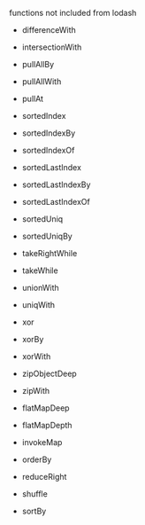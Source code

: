 functions not included from lodash
* differenceWith
* intersectionWith
* pullAllBy
* pullAllWith
* pullAt
* sortedIndex
* sortedIndexBy
* sortedIndexOf
* sortedLastIndex
* sortedLastIndexBy
* sortedLastIndexOf
* sortedUniq
* sortedUniqBy
* takeRightWhile
* takeWhile
* unionWith
* uniqWith
* xor
* xorBy
* xorWith
* zipObjectDeep
* zipWith

* flatMapDeep
* flatMapDepth
* invokeMap
* orderBy
* reduceRight
* shuffle
* sortBy
